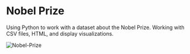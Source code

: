 # Nobel Prize
Using Python to work with a dataset about the Nobel Prize. Working with CSV files, HTML, and display visualizations.


![Nobel-Prize](https://github.com/ninkongla7/nobelprize/assets/133285062/0a6d158e-5a52-4066-838f-7a240987ba12)
